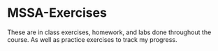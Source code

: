 # MSSA-Exercises

These are in class exercises, homework, and labs done throughout the course. As well as practice exercises to track my progress.
